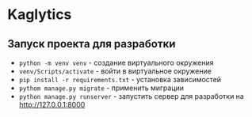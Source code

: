 # Kaglytics

## Запуск проекта для разработки

- `python -m venv venv` - создание виртуального окружения
- `venv/Scripts/activate`  - войти в виртуальное окружение
- `pip install -r requirements.txt` - установка зависимостей
- `pythom manage.py migrate` - применить миграции
- `python manage.py runserver` - запустить сервер для разработки на http://127.0.0.1:8000